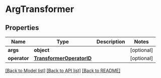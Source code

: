 # ArgTransformer

## Properties
Name | Type | Description | Notes
------------ | ------------- | ------------- | -------------
**args** | **object** |  | [optional] 
**operator** | [**TransformerOperatorID**](TransformerOperatorID.md) |  | [optional] 

[[Back to Model list]](README.md#documentation-for-models) [[Back to API list]](README.md#documentation-for-api-endpoints) [[Back to README]](README.md)


